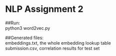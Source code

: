 # NLP Assignment 2

##Run:  
    python3 word2vec.py  
  
##Generated files:  
    embeddings.txt, the whole embedding lookup table  
    submission.csv, correlation results for test set  

